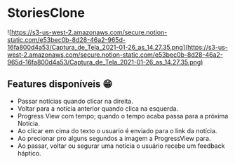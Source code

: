 # **StoriesClone**

![https://s3-us-west-2.amazonaws.com/secure.notion-static.com/e53bec0b-8d28-46a2-965d-16fa800d4a53/Captura_de_Tela_2021-01-26_as_14.27.35.png](https://s3-us-west-2.amazonaws.com/secure.notion-static.com/e53bec0b-8d28-46a2-965d-16fa800d4a53/Captura_de_Tela_2021-01-26_as_14.27.35.png)

## **Features disponíveis** 😁

- Passar notícias quando clicar na direita.
- Voltar para a notícia anterior quando clica na esquerda.
- Progress View com tempo; quando o tempo acaba passa para a próxima Notícia.
- Ao clicar em cima do texto o usuario é enviado para o link da notícia.
- Ao precionar pro alguns segundos a imagem a ProgressView para.
- Ao passar, voltar ou segurar uma notícia o usuário recebe um feedback háptico.
